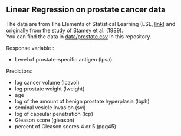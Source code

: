 ## Linear Regression on prostate cancer data

The data are from The Elements of Statistical Learning (ESL, [link](https://web.stanford.edu/~hastie/ElemStatLearn/datasets/prostate.data)) and originally
from the study of Stamey et al. (1989).  
You can find the data in [data/prostate.csv](../../data/prostate.csv) in this repository.

Response variable : 
- Level of prostate-specific antigen (lpsa)

Predictors:
- log cancer volume (lcavol)
- log prostate weight (lweight)
- age
- log of the amount of benign prostate hyperplasia (lbph)
- seminal vesicle invasion (svi)
- log of capsular penetration (lcp)
- Gleason score (gleason)
- percent of Gleason scores 4 or 5 (pgg45)
